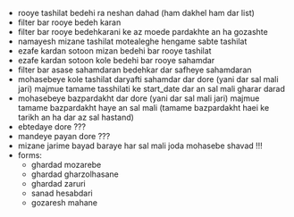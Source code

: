 - rooye tashilat bedehi ra neshan dahad (ham dakhel ham dar list)
- filter bar rooye bedeh karan
- filter bar rooye bedehkarani ke az moede pardakhte an ha gozashte
- namayesh mizane tashilat motealeghe hengame sabte tashilat
- ezafe kardan sotoon mizan bedehi bar rooye tashilat
- ezafe kardan sotoon kole bedehi bar rooye sahamdar
- filter bar asase sahamdaran bedehkar dar safheye sahamdaran
- mohasebeye kole tashilat daryafti sahamdar dar dore (yani dar sal mali jari) majmue tamame tasshilati ke start_date dar an sal mali gharar darad
- mohasebeye bazpardakht dar dore (yani dar sal mali jari) majmue tamame bazpardakht haye an sal mali (tamame bazpardakht haei ke tarikh an ha dar az sal hastand)
- ebtedaye dore ???
- mandeye payan dore ???
- mizane jarime bayad baraye har sal mali joda mohasebe shavad !!!
- forms:
    - ghardad mozarebe
    - ghardad gharzolhasane
    - ghardad zaruri
    - sanad hesabdari
    - gozaresh mahane